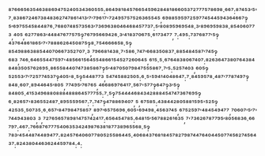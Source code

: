 ⁸⁷⁶⁶⁶⁵⁶³⁵⁴⁶³⁸⁸⁶⁹⁴⁷⁵²⁴⁰⁵³⁴³⁶⁰⁵⁵⁵:⁸⁶⁴⁹⁸¹⁸⁴⁵⁷⁶⁶⁵⁴⁵⁹⁶²⁸⁴⁸¹⁸⁶⁶⁰⁵³⁷²⁷⁷⁷⁵⁷⁸⁶⁹⁸·⁶⁶⁷:⁸⁷⁴⁵³′⁵'⁷·⁸³⁸⁶⁷²⁴⁶⁷³⁸⁴⁸³⁶²⁷⁴⁷⁸⁶¹⁴¹³′⁷′⁷⁹⁶¹⁷'⁷²⁴⁹⁵⁷⁵⁷⁵²⁶³⁶⁵⁵⁴⁵,⁶⁹⁸⁸⁵⁹⁵⁹⁷²⁵⁹⁷⁷⁴⁵⁴⁴⁵⁹⁴³⁶⁴⁶⁶⁷‽⁵′⁶⁹⁷⁵⁵⁴⁵⁸⁴⁴⁸⁷⁶·⁷⁶⁸⁰⁷⁴⁸⁵⁷³⁵⁶³′⁷³⁶⁹⁶³⁸⁰⁴⁶⁴⁶⁸⁴⁵⁷⁷³⁷:⁵′⁸⁰⁸⁹⁵⁹⁶⁹⁵⁴⁸·³′⁸⁹⁶⁹⁵⁹⁸³⁸·⁸⁵⁴⁰⁶⁰⁷⁷³,⁴⁰⁵,⁶²⁷⁷⁸⁶³′⁴⁴⁸⁴⁷⁶⁷⁷⁵⁷⁵‽⁷⁶⁷⁹⁵⁶⁶⁹⁴²⁶·³′⁴¹⁸³⁷⁰⁶⁷⁵·⁶¹⁷³⁴⁷⁷,⁷:⁴⁹⁵:⁷³⁷⁶⁸⁷⁷′⁵‽⁴³⁷⁶⁴⁸⁶¹⁸⁶⁵′⁷'⁷⁸⁸⁸⁶²⁶⁴⁵⁰⁸⁷⁵‽⁸·⁷⁵⁴⁶⁶⁶⁶⁵⁸·⁵‽⁸⁵⁴⁹⁸⁸⁶³⁸⁸⁵⁴⁴⁰⁷⁰⁶⁶⁷³⁵²⁷⁰⁷·³,⁷⁹⁶⁶⁸¹⁴³⁸·⁷'⁵⁸⁶·⁷⁴⁷′⁶⁶⁸³⁵⁰⁸³⁷·⁸⁸⁵⁴⁸⁴⁵⁸⁷′⁷⁴⁵‽⁶⁸³,⁷⁴⁶·⁶⁴⁶⁵⁵⁴⁴⁷⁵⁹⁷'⁴⁸⁵⁶⁶¹⁵⁶⁴⁵⁵⁴⁸⁶⁶¹⁵⁴⁵²⁷²⁶⁰⁶⁴⁵,⁶¹⁵·⁵·⁶⁷⁶⁴⁸³⁸⁰⁶⁷⁴⁰⁷:⁸²⁶³⁶⁴⁷³⁸⁰⁷⁶⁴³⁸⁴⁸⁴⁸³⁵⁰⁵⁷⁶²⁶⁹⁵·⁸⁶⁵⁵⁸⁴⁴⁰⁷⁴⁷³⁸⁵⁸⁶⁷‽⁵′⁴⁸⁷⁰⁵⁰⁷⁹⁸⁴⁷⁵⁵⁵⁸⁶⁷·⁷′⁵:⁵²⁵⁷⁴⁰³,⁶⁰⁵‽⁵²⁵⁵³′⁷′⁷²⁵⁷⁷⁴⁵³⁷‽⁴⁰⁵'⁸·⁵‽⁵⁴⁴⁸⁷⁷³,⁵⁴⁷⁴⁵⁸⁸²⁵⁰⁵:⁶·⁵'⁵⁹⁴¹⁴⁰⁴⁸⁶⁴⁷:⁷·⁸⁴⁵⁹⁵⁷⁸·⁴⁸⁷′⁷⁷⁸⁷⁴⁹⁷‽⁸⁴⁸·⁶⁰⁷·⁸⁹⁴⁴⁶⁴⁵′⁸⁰⁵,⁷⁷⁴⁹⁵′⁷⁶⁷⁶⁵,⁴⁶⁶⁸⁶⁹⁷⁶⁴¹⁷·⁵⁶⁷'⁵⁷⁷‽⁶⁴⁷‽³′⁵‽⁸⁴⁸⁰⁵·⁴¹⁵³⁴⁹⁶⁸⁸⁰⁸⁸⁸⁴⁸⁸⁸⁶⁴⁵⁷⁷⁷⁵⁵:⁷·⁵‽⁷⁵⁴⁴⁴⁴⁶⁸⁴³⁴²⁸⁸⁸⁴⁵⁴⁷⁴⁷³⁶⁷⁶⁹⁵‽⁶·⁸²⁶⁵⁷'⁸³⁶⁵⁵²⁴⁸⁷·⁸⁹⁵⁵⁵⁹⁵⁶⁷:⁷:⁷⁴⁷‽⁴⁷⁸⁸⁶⁹⁴⁰⁷,⁵,⁶⁷⁵⁸⁵:⁴³⁸⁴⁴²⁸⁰⁵⁸⁸¹⁵⁹⁵'⁵²⁵‽⁴²⁵³⁵·⁵⁰⁷³⁵·⁶·⁶⁵⁷′⁸⁴⁷⁹⁸⁴⁷⁵⁸⁵⁷,⁸⁹⁷′⁶⁵⁷⁵⁶⁹⁶·⁶⁰⁵'⁶⁹⁴⁹⁸·⁴⁵⁶³⁷⁴⁵,⁶⁷⁵²⁵⁹⁷′⁴⁸⁴⁵⁴⁹⁴⁷⁷,⁷⁰⁶⁰⁷′⁵′⁷'⁷⁴⁴⁹⁴³⁸⁰³,³,⁷²⁷⁶⁵⁶⁵⁷⁸⁹⁸¹⁴⁷⁵⁷⁴²⁴¹⁷:⁶⁵⁶⁴⁵⁴⁷⁸⁵:⁶⁴⁸¹⁵′⁵⁶⁷⁸⁸²⁶¹⁶³⁵,⁷'⁷³⁶²⁶⁷⁸⁷⁷⁹⁵′⁸⁰⁵⁶⁸³⁶·⁶⁶⁷⁹⁷:⁴⁶⁷:⁷⁶⁶⁸⁷⁶⁷⁷⁷⁵⁴⁰⁶³⁵³⁴²⁴⁹⁸⁷⁶³⁸¹⁸⁷⁷³⁸⁹⁶⁵⁵⁶⁸·⁵‽⁷⁸³′⁴⁵⁴⁴⁸⁷⁴⁴⁸⁹⁴⁷⁷:⁸²⁴⁵⁷⁶⁴⁰⁶⁰⁷⁷⁸⁰⁵²⁵⁵⁸⁶⁴⁴⁵·⁴⁰⁶⁸⁴³⁷⁶⁸¹⁸⁴⁵⁷⁸²⁷⁹⁸⁷⁴⁴⁷⁶⁴⁰⁴⁴⁵⁰⁷⁷⁴⁵⁶²⁷⁴⁵⁶⁴³⁷:⁸²⁴³⁸⁰⁴⁴⁶³⁶²⁴⁴⁵⁹⁷⁸⁴:⁴: